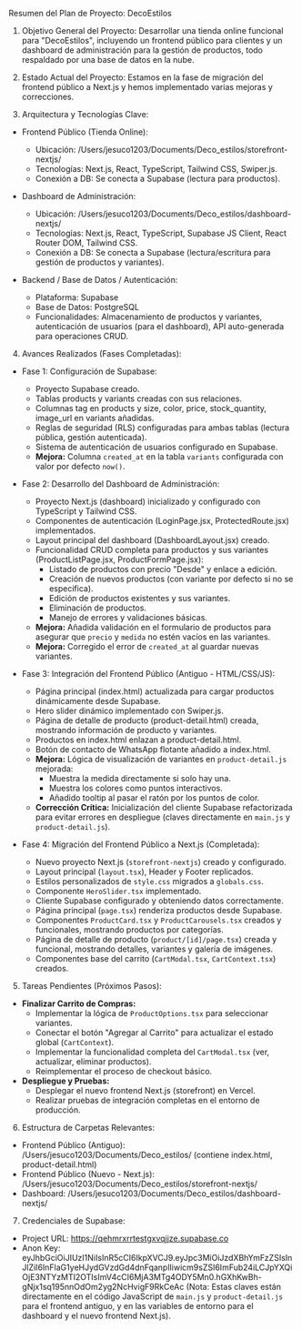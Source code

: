 Resumen del Plan de Proyecto: DecoEstilos

1. Objetivo General del Proyecto:
Desarrollar una tienda online funcional para "DecoEstilos", incluyendo un frontend público
para clientes y un dashboard de administración para la gestión de productos, todo
respaldado por una base de datos en la nube.

2. Estado Actual del Proyecto:
Estamos en la fase de migración del frontend público a Next.js y hemos implementado varias mejoras y correcciones.

3. Arquitectura y Tecnologías Clave:

* Frontend Público (Tienda Online):
    * Ubicación: /Users/jesuco1203/Documents/Deco_estilos/storefront-nextjs/
    * Tecnologías: Next.js, React, TypeScript, Tailwind CSS, Swiper.js.
    * Conexión a DB: Se conecta a Supabase (lectura para productos).

* Dashboard de Administración:
    * Ubicación: /Users/jesuco1203/Documents/Deco_estilos/dashboard-nextjs/
    * Tecnologías: Next.js, React, TypeScript, Supabase JS Client, React Router DOM, Tailwind CSS.
    * Conexión a DB: Se conecta a Supabase (lectura/escritura para gestión de productos y
      variantes).

* Backend / Base de Datos / Autenticación:
    * Plataforma: Supabase
    * Base de Datos: PostgreSQL
    * Funcionalidades: Almacenamiento de productos y variantes, autenticación de usuarios
      (para el dashboard), API auto-generada para operaciones CRUD.

4. Avances Realizados (Fases Completadas):

* Fase 1: Configuración de Supabase:
    * Proyecto Supabase creado.
    * Tablas products y variants creadas con sus relaciones.
    * Columnas tag en products y size, color, price, stock_quantity, image_url en variants
      añadidas.
    * Reglas de seguridad (RLS) configuradas para ambas tablas (lectura pública, gestión
      autenticada).
    * Sistema de autenticación de usuarios configurado en Supabase.
    * **Mejora:** Columna `created_at` en la tabla `variants` configurada con valor por defecto `now()`.

* Fase 2: Desarrollo del Dashboard de Administración:
    * Proyecto Next.js (dashboard) inicializado y configurado con TypeScript y Tailwind CSS.
    * Componentes de autenticación (LoginPage.jsx, ProtectedRoute.jsx) implementados.
    * Layout principal del dashboard (DashboardLayout.jsx) creado.
    * Funcionalidad CRUD completa para productos y sus variantes (ProductListPage.jsx,
      ProductFormPage.jsx):
        * Listado de productos con precio "Desde" y enlace a edición.
        * Creación de nuevos productos (con variante por defecto si no se especifica).
        * Edición de productos existentes y sus variantes.
        * Eliminación de productos.
        * Manejo de errores y validaciones básicas.
    * **Mejora:** Añadida validación en el formulario de productos para asegurar que `precio` y `medida` no estén vacíos en las variantes.
    * **Mejora:** Corregido el error de `created_at` al guardar nuevas variantes.

* Fase 3: Integración del Frontend Público (Antiguo - HTML/CSS/JS):
    * Página principal (index.html) actualizada para cargar productos dinámicamente desde
      Supabase.
    * Hero slider dinámico implementado con Swiper.js.
    * Página de detalle de producto (product-detail.html) creada, mostrando información de
      producto y variantes.
    * Productos en index.html enlazan a product-detail.html.
    * Botón de contacto de WhatsApp flotante añadido a index.html.
    * **Mejora:** Lógica de visualización de variantes en `product-detail.js` mejorada:
        * Muestra la medida directamente si solo hay una.
        * Muestra los colores como puntos interactivos.
        * Añadido tooltip al pasar el ratón por los puntos de color.
    * **Corrección Crítica:** Inicialización del cliente Supabase refactorizada para evitar errores en despliegue (claves directamente en `main.js` y `product-detail.js`).

* Fase 4: Migración del Frontend Público a Next.js (Completada):
    * Nuevo proyecto Next.js (`storefront-nextjs`) creado y configurado.
    * Layout principal (`layout.tsx`), Header y Footer replicados.
    * Estilos personalizados de `style.css` migrados a `globals.css`.
    * Componente `HeroSlider.tsx` implementado.
    * Cliente Supabase configurado y obteniendo datos correctamente.
    * Página principal (`page.tsx`) renderiza productos desde Supabase.
    * Componentes `ProductCard.tsx` y `ProductCarousels.tsx` creados y funcionales, mostrando productos por categorías.
    * Página de detalle de producto (`product/[id]/page.tsx`) creada y funcional, mostrando detalles, variantes y galería de imágenes.
    * Componentes base del carrito (`CartModal.tsx`, `CartContext.tsx`) creados.

5. Tareas Pendientes (Próximos Pasos):

*   **Finalizar Carrito de Compras:**
    *   Implementar la lógica de `ProductOptions.tsx` para seleccionar variantes.
    *   Conectar el botón "Agregar al Carrito" para actualizar el estado global (`CartContext`).
    *   Implementar la funcionalidad completa del `CartModal.tsx` (ver, actualizar, eliminar productos).
    *   Reimplementar el proceso de checkout básico.
*   **Despliegue y Pruebas:**
    *   Desplegar el nuevo frontend Next.js (storefront) en Vercel.
    *   Realizar pruebas de integración completas en el entorno de producción.

6. Estructura de Carpetas Relevantes:

* Frontend Público (Antiguo): /Users/jesuco1203/Documents/Deco_estilos/ (contiene index.html, product-detail.html)
* Frontend Público (Nuevo - Next.js): /Users/jesuco1203/Documents/Deco_estilos/storefront-nextjs/
* Dashboard: /Users/jesuco1203/Documents/Deco_estilos/dashboard-nextjs/

7. Credenciales de Supabase:

* Project URL: https://qehmrxrrtestgxvqjjze.supabase.co
* Anon Key: eyJhbGciOiJIUzI1NiIsInR5cCI6IkpXVCJ9.eyJpc3MiOiJzdXBhYmFzZSIsInJlZiI6InFlaG1yeHJydGVzdGd4dnFqanplIiwicm9sZSI6ImFub24iLCJpYXQiOjE3NTYzMTI2OTIsImV4cCI6MjA3MTg4ODY5Mn0.hGXhKwBh-gNjx1sq195nnOdOm2yg2NcHvigF9RkCeAc
  (Nota: Estas claves están directamente en el código JavaScript de `main.js` y `product-detail.js` para el frontend antiguo, y en las variables de entorno para el dashboard y el nuevo frontend Next.js).
